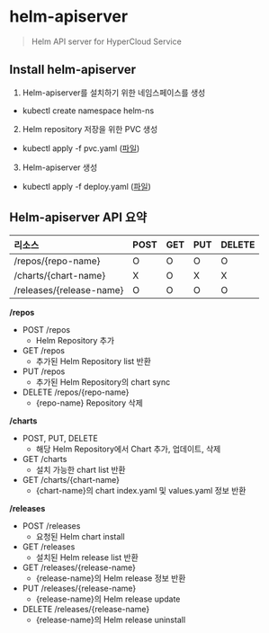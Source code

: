 # helm-apiserver

> Helm API server for HyperCloud Service

## Install helm-apiserver
1. Helm-apiserver를 설치하기 위한 네임스페이스를 생성
- kubectl create namespace helm-ns
2. Helm repository 저장을 위한 PVC 생성
- kubectl apply -f pvc.yaml ([파일](./deploy/pvc.yaml))
3. Helm-apiserver 생성
- kubectl apply -f deploy.yaml ([파일](./deploy/deploy.yaml))

## Helm-apiserver API 요약

| 리소스 | POST | GET | PUT | DELETE |
|:------- |:-------|:------- |:-------|:-------|
| /repos/{repo-name} | O | O | O | O |
| /charts/{chart-name}| X | O | X | X |
| /releases/{release-name} | O | O | O | O |

**/repos**
- POST /repos
  * Helm Repository 추가
- GET /repos
  * 추가된 Helm Repository list 반환
- PUT /repos
  * 추가된 Helm Repository의 chart sync
- DELETE /repos/{repo-name}
  * {repo-name} Repository 삭제

**/charts**
- POST, PUT, DELETE
  * 해당 Helm Repository에서 Chart 추가, 업데이트, 삭제
- GET /charts
  * 설치 가능한 chart list 반환
- GET /charts/{chart-name}
  * {chart-name}의 chart index.yaml 및 values.yaml 정보 반환

**/releases**
- POST /releases
  * 요청된 Helm chart install
- GET /releases
  * 설치된 Helm release list 반환
- GET /releases/{release-name}
  * {release-name}의 Helm release 정보 반환
- PUT /releases/{release-name}
  * {release-name}의 Helm release update
- DELETE /releases/{release-name}
  * {release-name}의 Helm release uninstall

